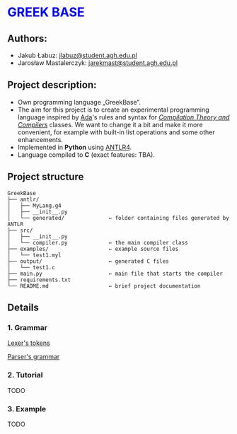 # <span style="color:blue"> GREEK BASE </span>
## Authors:
* Jakub Łabuz: [jlabuz@student.agh.edu.pl](mailto:jlabuz@student.agh.edu.pl)
* Jarosław Mastalerczyk: [jarekmast@student.agh.edu.pl](mailto:jarekmast@student.agh.edu.pl)

## Project description:
* Own programming language „GreekBase”.
* The aim for this project is to create an experimental programming language inspired by [Ada](https://www.adacore.com/about-ada)'s rules and syntax for [*Compilation Theory and Compilers*](https://sylabusy.agh.edu.pl/pl/1/2/19/1/4/16/140#nav-tab-10) classes. We want to change it a bit and make it more convenient, for example with built-in list operations and some other enhancements.
* Implemented in **Python** using [ANTLR4](https://www.antlr.org).
* Language compiled to **C** (exact features: TBA).

## Project structure
```
GreekBase
├── antlr/
│   ├── MyLang.g4
│   ├── __init__.py
│   └── generated/              ← folder containing files generated by ANTLR
├── src/
│   ├── __init__.py
│   └── compiler.py             ← the main compiler class
├── examples/                   ← example source files
│   └── test1.myl
├── output/                     ← generated C files
│   └── test1.c
├── main.py              		← main file that starts the compiler
├── requirements.txt
└── README.md              	    ← brief project documentation
```
## Details

### 1. Grammar
[Lexer's tokens](antlr/GreekBaseLexer.g4)

[Parser's grammar](antlr/GreekBaseParser.g4)

### 2. Tutorial
TODO

### 3. Example
TODO